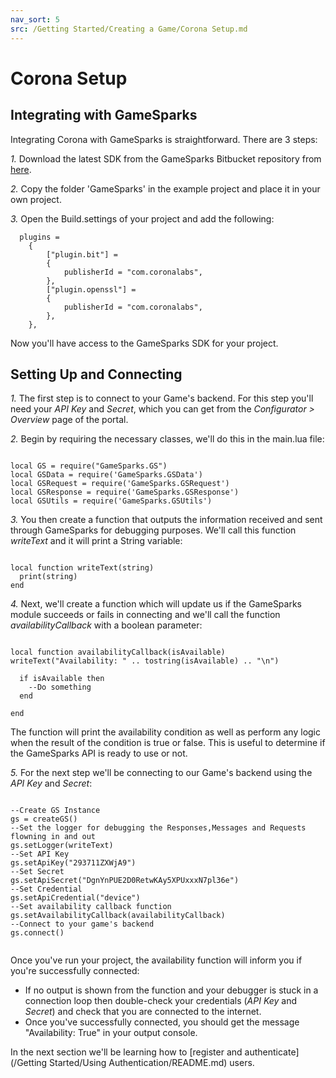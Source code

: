 ```yaml
---
nav_sort: 5
src: /Getting Started/Creating a Game/Corona Setup.md
---
```


# Corona Setup

## Integrating with GameSparks

Integrating Corona with GameSparks is straightforward. There are 3 steps:

*1.* Download the latest SDK from the GameSparks Bitbucket repository from [here](https://bitbucket.org/gamesparks/gamesparks-corona/downloads).

*2.* Copy the folder 'GameSparks' in the example project and place it in your own project.

*3.* Open the Build.settings of your project and add the following:

```
  plugins =
    {
        ["plugin.bit"] =
        {
            publisherId = "com.coronalabs",
        },
        ["plugin.openssl"] =
        {
            publisherId = "com.coronalabs",
        },
    },

```

Now you'll have access to the GameSparks SDK for your project.

## Setting Up and Connecting

*1.* The first step is to connect to your Game's backend. For this step you'll need your *API Key* and *Secret*, which you can get from the *Configurator > Overview* page of the portal.

*2.* Begin by requiring the necessary classes, we'll do this in the main.lua file:

```

local GS = require("GameSparks.GS")
local GSData = require('GameSparks.GSData')
local GSRequest = require('GameSparks.GSRequest')
local GSResponse = require('GameSparks.GSResponse')
local GSUtils = require('GameSparks.GSUtils')

```

*3.* You then create a function that outputs the information received and sent through GameSparks for debugging purposes. We'll call this function *writeText* and it will print a String variable:

```

local function writeText(string)
  print(string)
end

```

*4.* Next, we'll create a function which will update us if the GameSparks module succeeds or fails in connecting and we'll call the function *availabilityCallback* with a boolean parameter:

```

local function availabilityCallback(isAvailable)
writeText("Availability: " .. tostring(isAvailable) .. "\n")

  if isAvailable then
    --Do something
  end

end

```

The function will print the availability condition as well as perform any logic when the result of the condition is true or false. This is useful to determine if the GameSparks API is ready to use or not.

*5.* For the next step we'll be connecting to our Game's backend using the *API Key* and *Secret*:

```

--Create GS Instance
gs = createGS()
--Set the logger for debugging the Responses,Messages and Requests flowning in and out
gs.setLogger(writeText)
--Set API Key
gs.setApiKey("293711ZXWjA9")
--Set Secret
gs.setApiSecret("DgnYnPUE2D0RetwKAy5XPUxxxN7pl36e")
--Set Credential
gs.setApiCredential("device")
--Set availability callback function
gs.setAvailabilityCallback(availabilityCallback)
--Connect to your game's backend
gs.connect()


```

 Once you've run your project, the availability function will inform you if you're successfully connected:
 * If no output is shown from the function and your debugger is stuck in a connection loop then double-check your credentials (*API Key* and *Secret*) and check that you are connected to the internet.
 * Once you've successfully connected, you should get the message "Availability: True" in your output console.

In the next section we'll be learning how to [register and authenticate](/Getting Started/Using Authentication/README.md) users.
